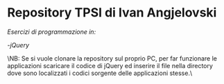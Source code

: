 # Repository TPSI di Ivan Angjelovski

*Esercizi di programmazione in:*

  -*jQuery*

\NB: Se si vuole clonare la repository sul proprio PC, per far funzionare le applicazioni scaricare il codice di jQuery ed inserire il file nella directory dove sono localizzati i codici sorgente delle applicazioni stesse.\
